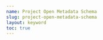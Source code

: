 ```yaml
---
name: Project Open Metadata Schema
slug: project-open-metadata-schema
layout: keyword
toc: true
---
```

